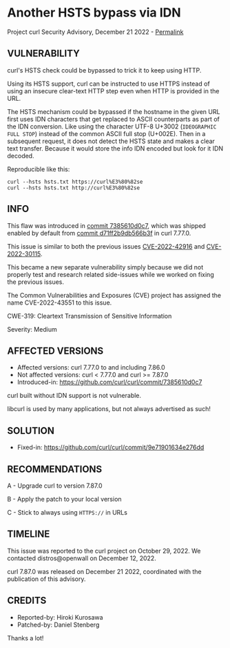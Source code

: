 Another HSTS bypass via IDN
===========================

Project curl Security Advisory, December 21 2022 -
[Permalink](https://curl.se/docs/CVE-2022-43551.html)

VULNERABILITY
-------------

curl's HSTS check could be bypassed to trick it to keep using HTTP.

Using its HSTS support, curl can be instructed to use HTTPS instead of using
an insecure clear-text HTTP step even when HTTP is provided in the URL.

The HSTS mechanism could be bypassed if the hostname in the given URL first
uses IDN characters that get replaced to ASCII counterparts as part of the IDN
conversion. Like using the character UTF-8 U+3002 (`IDEOGRAPHIC FULL STOP`)
instead of the common ASCII full stop (U+002E). Then in a subsequent request,
it does not detect the HSTS state and makes a clear text transfer. Because it
would store the info IDN encoded but look for it IDN decoded.

Reproducible like this:

    curl --hsts hsts.txt https://curl%E3%80%82se
    curl --hsts hsts.txt http://curl%E3%80%82se

INFO
----

This flaw was introduced in [commit
7385610d0c7](https://github.com/curl/curl/commit/7385610d0c7), which was
shipped enabled by default from [commit
d71ff2b9db566b3f](https://github.com/curl/curl/commit/d71ff2b9db566b3f) in
curl 7.77.0.

This issue is similar to both the previous issues
[CVE-2022-42916](https://curl.se/docs/CVE-2022-42916.html) and
[CVE-2022-30115](https://curl.se/docs/CVE-2022-30115.html).

This became a new separate vulnerability simply because we did not properly
test and research related side-issues while we worked on fixing the previous
issues.

The Common Vulnerabilities and Exposures (CVE) project has assigned the name
CVE-2022-43551 to this issue.

CWE-319: Cleartext Transmission of Sensitive Information

Severity: Medium

AFFECTED VERSIONS
-----------------

- Affected versions: curl 7.77.0 to and including 7.86.0
- Not affected versions: curl < 7.77.0 and curl >= 7.87.0
- Introduced-in: https://github.com/curl/curl/commit/7385610d0c7

curl built without IDN support is not vulnerable.

libcurl is used by many applications, but not always advertised as such!

SOLUTION
------------

- Fixed-in: https://github.com/curl/curl/commit/9e71901634e276dd

RECOMMENDATIONS
--------------

 A - Upgrade curl to version 7.87.0

 B - Apply the patch to your local version

 C - Stick to always using `HTTPS://` in URLs

TIMELINE
--------

This issue was reported to the curl project on October 29, 2022. We contacted
distros@openwall on December 12, 2022.

curl 7.87.0 was released on December 21 2022, coordinated with the publication
of this advisory.

CREDITS
-------

- Reported-by: Hiroki Kurosawa
- Patched-by: Daniel Stenberg

Thanks a lot!
